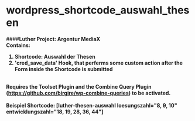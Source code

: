 # wordpress_shortcode_auswahl_thesen

####<b>Luther Project: Argentur MediaX<b><br>
Contains:
1. Shortcode: Auswahl der Thesen<br>
2. 'cred_save_data' Hook, that perferms some custom action after the Form inside the Shortcode is submitted<br><br>

Requires the Toolset Plugin and the Combine Query Plugin (https://github.com/birgire/wp-combine-queries) to be activated.<br><br>
Beispiel Shortcode: [luther-thesen-auswahl loesungszahl="8, 9, 10" entwicklungszahl="18, 19, 28, 36, 44"]
